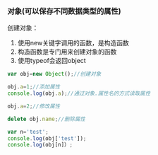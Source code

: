 ### 对象(可以保存不同数据类型的属性)

创建对象：

1. 使用new关键字调用的函数，是构造函数
2. 构造函数是专门用来创建对象的函数
3. 使用typeof会返回object

```js
var obj=new Object();//创建对象

obj.a=1;//添加属性
console.log(obj.a);//通过对象.属性名的方式读取属性

obj.a=2;//修改属性

delete obj.name;//删除属性

var n='test';
console.log(obj['test']);
console.log(obj[n]）;
```

